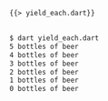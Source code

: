 <!--
title: Yield*
-->

<pre>
<code class="hljs dart">{{> yield_each.dart}}
</code>
</pre>

```bash
$ dart yield_each.dart
5 bottles of beer
4 bottles of beer
3 bottles of beer
2 bottles of beer
1 bottles of beer
0 bottles of beer
```
